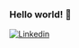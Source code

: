### Hello world! 👋

[![Linkedin](https://img.shields.io/badge/-LinkedIn-blue?style=flat&logo=Linkedin&logoColor=white)](https://www.linkedin.com/in/fabiofdsantos/)
